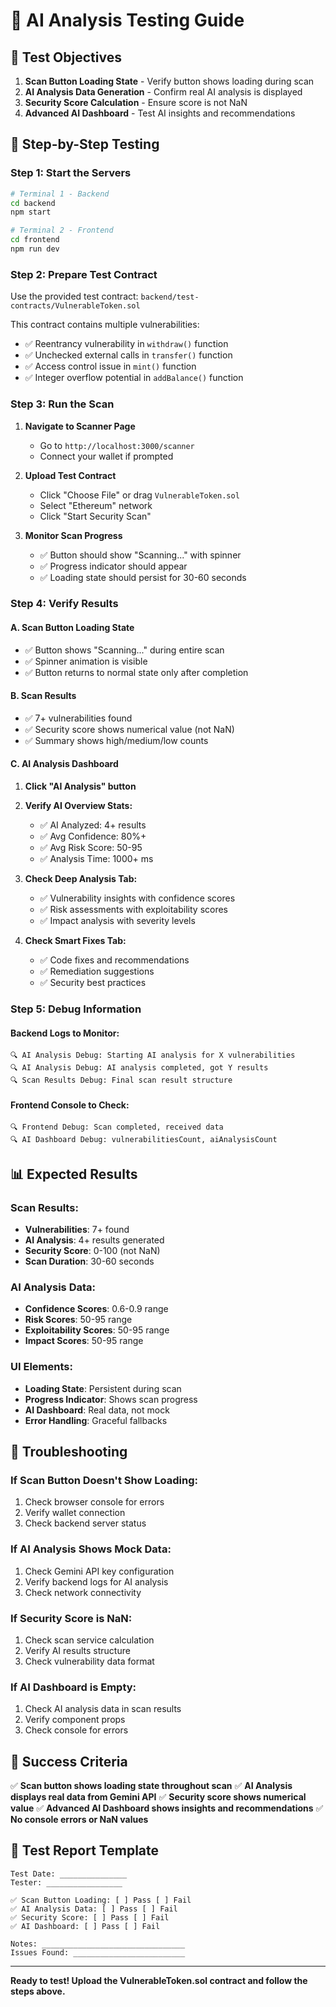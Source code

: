 # 🧪 AI Analysis Testing Guide

## 🎯 **Test Objectives**

1. **Scan Button Loading State** - Verify button shows loading during scan
2. **AI Analysis Data Generation** - Confirm real AI analysis is displayed
3. **Security Score Calculation** - Ensure score is not NaN
4. **Advanced AI Dashboard** - Test AI insights and recommendations

## 🚀 **Step-by-Step Testing**

### **Step 1: Start the Servers**

```bash
# Terminal 1 - Backend
cd backend
npm start

# Terminal 2 - Frontend  
cd frontend
npm run dev
```

### **Step 2: Prepare Test Contract**

Use the provided test contract: `backend/test-contracts/VulnerableToken.sol`

This contract contains multiple vulnerabilities:
- ✅ Reentrancy vulnerability in `withdraw()` function
- ✅ Unchecked external calls in `transfer()` function  
- ✅ Access control issue in `mint()` function
- ✅ Integer overflow potential in `addBalance()` function

### **Step 3: Run the Scan**

1. **Navigate to Scanner Page**
   - Go to `http://localhost:3000/scanner`
   - Connect your wallet if prompted

2. **Upload Test Contract**
   - Click "Choose File" or drag `VulnerableToken.sol`
   - Select "Ethereum" network
   - Click "Start Security Scan"

3. **Monitor Scan Progress**
   - ✅ Button should show "Scanning..." with spinner
   - ✅ Progress indicator should appear
   - ✅ Loading state should persist for 30-60 seconds

### **Step 4: Verify Results**

#### **A. Scan Button Loading State**
- ✅ Button shows "Scanning..." during entire scan
- ✅ Spinner animation is visible
- ✅ Button returns to normal state only after completion

#### **B. Scan Results**
- ✅ 7+ vulnerabilities found
- ✅ Security score shows numerical value (not NaN)
- ✅ Summary shows high/medium/low counts

#### **C. AI Analysis Dashboard**
1. **Click "AI Analysis" button**
2. **Verify AI Overview Stats:**
   - ✅ AI Analyzed: 4+ results
   - ✅ Avg Confidence: 80%+ 
   - ✅ Avg Risk Score: 50-95
   - ✅ Analysis Time: 1000+ ms

3. **Check Deep Analysis Tab:**
   - ✅ Vulnerability insights with confidence scores
   - ✅ Risk assessments with exploitability scores
   - ✅ Impact analysis with severity levels

4. **Check Smart Fixes Tab:**
   - ✅ Code fixes and recommendations
   - ✅ Remediation suggestions
   - ✅ Security best practices

### **Step 5: Debug Information**

#### **Backend Logs to Monitor:**
```
🔍 AI Analysis Debug: Starting AI analysis for X vulnerabilities
🔍 AI Analysis Debug: AI analysis completed, got Y results
🔍 Scan Results Debug: Final scan result structure
```

#### **Frontend Console to Check:**
```
🔍 Frontend Debug: Scan completed, received data
🔍 AI Dashboard Debug: vulnerabilitiesCount, aiAnalysisCount
```

## 📊 **Expected Results**

### **Scan Results:**
- **Vulnerabilities**: 7+ found
- **AI Analysis**: 4+ results generated
- **Security Score**: 0-100 (not NaN)
- **Scan Duration**: 30-60 seconds

### **AI Analysis Data:**
- **Confidence Scores**: 0.6-0.9 range
- **Risk Scores**: 50-95 range
- **Exploitability Scores**: 50-95 range
- **Impact Scores**: 50-95 range

### **UI Elements:**
- **Loading State**: Persistent during scan
- **Progress Indicator**: Shows scan progress
- **AI Dashboard**: Real data, not mock
- **Error Handling**: Graceful fallbacks

## 🐛 **Troubleshooting**

### **If Scan Button Doesn't Show Loading:**
1. Check browser console for errors
2. Verify wallet connection
3. Check backend server status

### **If AI Analysis Shows Mock Data:**
1. Check Gemini API key configuration
2. Verify backend logs for AI analysis
3. Check network connectivity

### **If Security Score is NaN:**
1. Check scan service calculation
2. Verify AI results structure
3. Check vulnerability data format

### **If AI Dashboard is Empty:**
1. Check AI analysis data in scan results
2. Verify component props
3. Check console for errors

## 🎉 **Success Criteria**

✅ **Scan button shows loading state throughout scan**
✅ **AI Analysis displays real data from Gemini API**
✅ **Security score shows numerical value**
✅ **Advanced AI Dashboard shows insights and recommendations**
✅ **No console errors or NaN values**

## 📝 **Test Report Template**

```
Test Date: _______________
Tester: _________________

✅ Scan Button Loading: [ ] Pass [ ] Fail
✅ AI Analysis Data: [ ] Pass [ ] Fail  
✅ Security Score: [ ] Pass [ ] Fail
✅ AI Dashboard: [ ] Pass [ ] Fail

Notes: ________________________________
Issues Found: _________________________
```

---

**Ready to test! Upload the VulnerableToken.sol contract and follow the steps above.** 